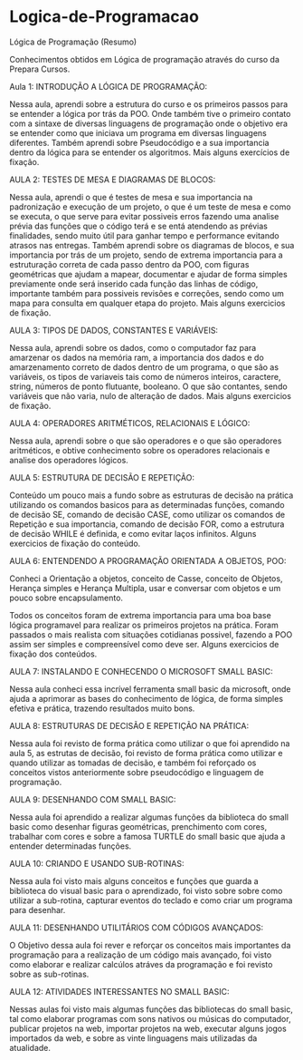 # Logica-de-Programacao
Lógica de Programação (Resumo)

Conhecimentos obtidos em Lógica de programação através do curso da Prepara Cursos.

Aula 1: INTRODUÇÃO A LÓGICA DE PROGRAMAÇÃO:

Nessa aula, aprendi sobre a estrutura do curso e os primeiros passos para se entender a lógica por trás da POO.
Onde também tive o primeiro contato com a sintaxe de diversas linguagens de programação onde o objetivo era se entender como que iniciava um programa em diversas
linguagens diferentes.
Também aprendi sobre Pseudocódigo e a sua importancia dentro da lógica para se entender os algoritmos.
Mais alguns exercícios de fixação.

AULA 2: TESTES DE MESA E DIAGRAMAS DE BLOCOS:

Nessa aula, aprendi o que é testes de mesa e sua importancia na padronização e execução de um projeto, o que é um teste de mesa e como se executa, o que serve para evitar possiveis erros fazendo uma analise prévia das funções que o código terá e se entá atendendo as prévias finalidades, sendo muito útil para ganhar tempo e performance evitando atrasos nas entregas.
Também aprendi sobre os diagramas de blocos, e sua importancia por trás de um projeto, sendo de extrema importancia para a estruturação correta de cada passo dentro da POO, com figuras geométricas que ajudam a mapear, documentar e ajudar de forma simples previamente onde será inserido cada função das linhas de código, importante também para possiveis revisões e correções, sendo como um mapa para consulta em qualquer etapa do projeto.
Mais alguns exercicios de fixação.

AULA 3: TIPOS DE DADOS, CONSTANTES E VARIÁVEIS:

Nessa aula, aprendi sobre os dados, como o computador faz para amarzenar os dados na memória ram, a importancia dos dados e do amarzenamento correto de dados dentro de um programa, o que são as variáveis, os tipos de variaveis tais como de números inteiros, caractere, string, números de ponto flutuante, booleano. O que são contantes, sendo variáveis que não varia, nulo de alteração de dados.
Mais alguns exercicios de fixação.

AULA 4: OPERADORES ARITMÉTICOS, RELACIONAIS E LÓGICO:

Nessa aula, aprendi sobre o que são operadores e o que são operadores aritméticos, e obtive conhecimento sobre os operadores relacionais e analise dos operadores lógicos.

AULA 5: ESTRUTURA DE DECISÃO E REPETIÇÃO:

Conteúdo um pouco mais a fundo sobre as estruturas de decisão na prática utilizando os comandos basicos para as determinadas funções, comando de decisão SE, comando de decisão CASE, como utilizar os comandos de Repetição e sua importancia, comando de decisão FOR, como a estrutura de decisão WHILE é definida, e como evitar laços infinitos.
Alguns exercicios de fixação do conteúdo.

AULA 6: ENTENDENDO A PROGRAMAÇÃO ORIENTADA A OBJETOS, POO:

Conheci a Orientação a objetos, conceito de Casse, conceito de Objetos, Herança simples e Herança Multipla, usar e conversar com objetos e um pouco sobre encapsulamento.

Todos os conceitos foram de extrema importancia para uma boa base lógica programavel para realizar os primeiros projetos na prática.
Foram passados o mais realista com situações cotidianas possivel, fazendo a POO assim ser simples e compreensível como deve ser.
Alguns exercicios de fixação dos conteúdos.

AULA 7: INSTALANDO E CONHECENDO O MICROSOFT SMALL BASIC:

Nessa aula conheci essa incrível ferramenta small basic da microsoft, onde ajuda a aprimorar as bases do conhecimento de lógica, de forma simples efetiva e prática, trazendo resultados muito bons.

AULA 8: ESTRUTURAS DE DECISÃO E REPETIÇÃO NA PRÁTICA:

Nessa aula foi revisto de forma prática como utilizar o que foi aprendido na aula 5, as estrutas de decisão, foi revisto de forma prática como utilizar e quando utilizar as tomadas de decisão, e também foi reforçado os conceitos vistos anteriormente sobre pseudocódigo e linguagem de programação.

AULA 9: DESENHANDO COM SMALL BASIC: 

Nessa aula foi aprendido a realizar algumas funções da biblioteca do small basic como desenhar figuras geométricas, prenchimento com cores, trabalhar com cores e sobre a famosa TURTLE do small basic que ajuda a entender determinadas funções.

AULA 10: CRIANDO E USANDO SUB-ROTINAS:

Nessa aula foi visto mais alguns conceitos e funções que guarda a biblioteca do visual basic para o aprendizado, foi visto sobre sobre como utilizar a sub-rotina, capturar eventos do teclado e como criar um programa para desenhar.

AULA 11: DESENHANDO UTILITÁRIOS COM CÓDIGOS AVANÇADOS:

O Objetivo dessa aula foi rever e reforçar os conceitos mais importantes da programação para a realização de um código mais avançado, foi visto como elaborar e realizar calcúlos atráves da programação e foi revisto sobre as sub-rotinas.

AULA 12: ATIVIDADES INTERESSANTES NO SMALL BASIC:

Nessas aulas foi visto mais algumas funções das bibliotecas do small basic, tal como elaborar programas com sons nativos ou músicas do computador, publicar projetos na web, importar projetos na web, executar alguns jogos importados da web, e sobre as vinte linguagens mais utilizadas da atualidade.









